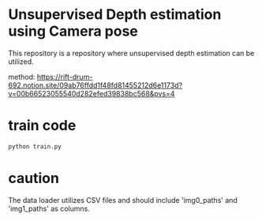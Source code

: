 # Unsupervised Depth estimation using Camera pose
This repository is a repository where unsupervised depth estimation can be utilized.

method: https://rift-drum-692.notion.site/09ab76ffdd1f48fd81455212d6e1173d?v=00b66523055540d282efed39838bc568&pvs=4

# train code
```python
python train.py
```

# caution
The data loader utilizes CSV files and should include 'img0_paths' and 'img1_paths' as columns.
